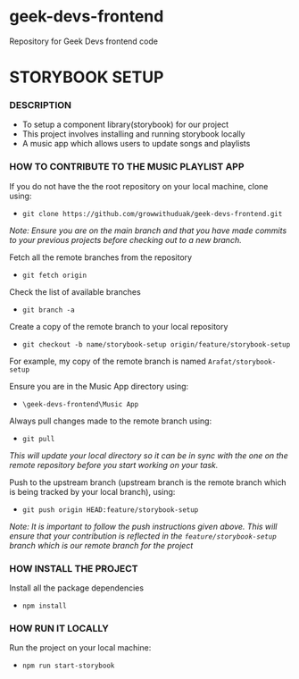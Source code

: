 # geek-devs-frontend

Repository for Geek Devs frontend code

# STORYBOOK SETUP

### DESCRIPTION
- To setup a component library(storybook) for our project 
- This project involves installing and running storybook locally
- A music app which allows users to update songs and playlists


### HOW TO CONTRIBUTE TO THE MUSIC PLAYLIST APP

If you do not have the the root repository on your local machine, clone using:
- `git clone https://github.com/growwithuduak/geek-devs-frontend.git`

*Note: Ensure you are on the main branch and that you have made commits to your previous projects before checking out to a new branch.*

Fetch all the remote branches from the repository
- `git fetch origin`

Check the list of available branches
- `git branch -a`

Create a copy of the remote branch to your local repository
- `git checkout -b name/storybook-setup origin/feature/storybook-setup`

For example, my copy of the remote branch is named `Arafat/storybook-setup`

Ensure you are in the Music App directory using:
- `\geek-devs-frontend\Music App` 

Always pull changes made to the remote branch using:
- `git pull` 

*This will update your local directory so it can be in sync with the one on the remote repository before you start working on your task.*

Push to the upstream branch (upstream branch is the remote branch which is being tracked by your local branch), using:
- `git push origin HEAD:feature/storybook-setup`

*Note: It is important to follow the push instructions given above. This will ensure that your contribution is reflected in the `feature/storybook-setup` branch which is our remote branch for the project*


### HOW INSTALL THE PROJECT

Install all the package dependencies
- `npm install`

### HOW RUN IT LOCALLY

Run the project on your local machine:
- `npm run start-storybook`
